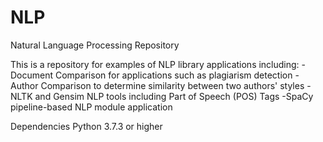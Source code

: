 # NLP
Natural Language Processing Repository

This is a repository for examples of NLP library applications including:
  -Document Comparison for applications such as plagiarism detection
  -Author Comparison to determine similarity between two authors' styles
  -NLTK and Gensim NLP tools including Part of Speech (POS) Tags
  -SpaCy pipeline-based NLP module application
  
 Dependencies
 Python 3.7.3 or higher

